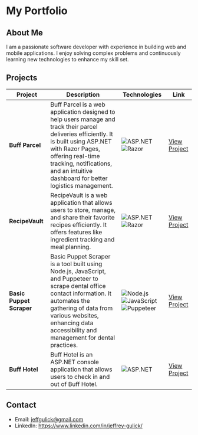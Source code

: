# My Portfolio

## About Me

I am a passionate software developer with experience in building web and mobile applications. I enjoy solving complex problems and continuously learning new technologies to enhance my skill set.

## Projects

| Project                  | Description                                                                                                     | Technologies                                                                                                          | Link                                                                  |
|--------------------------|-----------------------------------------------------------------------------------------------------------------|-----------------------------------------------------------------------------------------------------------------------|-----------------------------------------------------------------------|
| **Buff Parcel**          | Buff Parcel is a web application designed to help users manage and track their parcel deliveries efficiently. It is built using ASP.NET with Razor Pages, offering real-time tracking, notifications, and an intuitive dashboard for better logistics management. | ![ASP.NET](https://img.shields.io/badge/ASP.NET-8.0-blue) ![Razor](https://img.shields.io/badge/Razor-3.0-purple) | [View Project](https://github.com/jeffgulick/BuffParcel)            |
| **RecipeVault**          | RecipeVault is a web application that allows users to store, manage, and share their favorite recipes efficiently. It offers features like ingredient tracking and meal planning. | ![ASP.NET](https://img.shields.io/badge/ASP.NET-8.0-blue) ![Razor](https://img.shields.io/badge/Razor-3.0-purple) | [View Project](https://github.com/jeffgulick/RecipeVault)            |
| **Basic Puppet Scraper** | Basic Puppet Scraper is a tool built using Node.js, JavaScript, and Puppeteer to scrape dental office contact information. It automates the gathering of data from various websites, enhancing data accessibility and management for dental practices. | ![Node.js](https://img.shields.io/badge/Node.js-green) ![JavaScript](https://img.shields.io/badge/JavaScript-ES6-yellow) ![Puppeteer](https://img.shields.io/badge/Puppeteer-red) | [View Project](https://github.com/jeffgulick/basic-puppet-scraper)  |
| **Buff Hotel**           | Buff Hotel is an ASP.NET console application that allows users to check in and out of Buff Hotel. | ![ASP.NET](https://img.shields.io/badge/ASP.NET-8.0-blue) | [View Project](https://github.com/jeffgulick/Buff_Hotel)  |

## Contact

- Email: jeffgulick@gmail.com
- LinkedIn: https://www.linkedin.com/in/jeffrey-gulick/